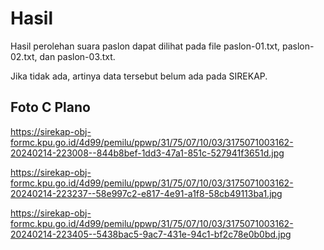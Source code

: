 # Hasil

Hasil perolehan suara paslon dapat dilihat pada file paslon-01.txt, paslon-02.txt, dan paslon-03.txt.

Jika tidak ada, artinya data tersebut belum ada pada SIREKAP.

## Foto C Plano

https://sirekap-obj-formc.kpu.go.id/4d99/pemilu/ppwp/31/75/07/10/03/3175071003162-20240214-223008--844b8bef-1dd3-47a1-851c-527941f3651d.jpg

https://sirekap-obj-formc.kpu.go.id/4d99/pemilu/ppwp/31/75/07/10/03/3175071003162-20240214-223237--58e997c2-e817-4e91-a1f8-58cb49113ba1.jpg

https://sirekap-obj-formc.kpu.go.id/4d99/pemilu/ppwp/31/75/07/10/03/3175071003162-20240214-223405--5438bac5-9ac7-431e-94c1-bf2c78e0b0bd.jpg
